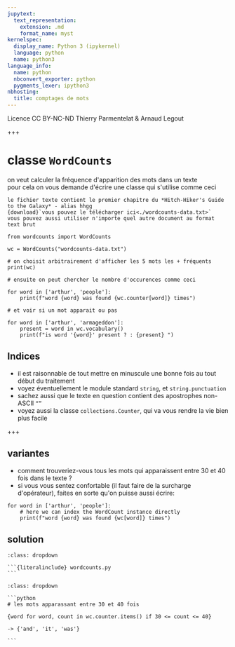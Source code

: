 ```yaml
---
jupytext:
  text_representation:
    extension: .md
    format_name: myst
kernelspec:
  display_name: Python 3 (ipykernel)
  language: python
  name: python3
language_info:
  name: python
  nbconvert_exporter: python
  pygments_lexer: ipython3
nbhosting:
  title: comptages de mots
---
```


<div class="licence">
<span>Licence CC BY-NC-ND</span>
<span>Thierry Parmentelat &amp; Arnaud Legout</span>
</div>

+++

# classe `WordCounts`

on veut calculer la fréquence d'apparition des mots dans un texte  
pour cela on vous demande d'écrire une classe qui s'utilise comme ceci  


````{admonition} données
le fichier texte contient le premier chapitre du *Hitch-Hiker's Guide to the Galaxy* - alias hhgg  
{download}`vous pouvez le télécharger ici<./wordcounts-data.txt>`  
vous pouvez aussi utiliser n'importe quel autre document au format text brut
````

```{code-cell} ipython3
from wordcounts import WordCounts

wc = WordCounts("wordcounts-data.txt")

# on choisit arbitrairement d'afficher les 5 mots les + fréquents
print(wc)
```

```{code-cell} ipython3
# ensuite on peut chercher le nombre d'occurences comme ceci

for word in ['arthur', 'people']:
    print(f"word {word} was found {wc.counter[word]} times")
```

```{code-cell} ipython3
# et voir si un mot apparait ou pas

for word in ['arthur', 'armageddon']:
    present = word in wc.vocabulary()
    print(f"is word '{word}' present ? : {present} ")
```

## Indices

* il est raisonnable de tout mettre en minuscule une bonne fois au tout début du traitement
* voyez éventuellement le module standard `string`, et `string.punctuation`
* sachez aussi que le texte en question contient des apostrophes non-ASCII `“”`
* voyez aussi la classe `collections.Counter`, qui va vous rendre la vie bien plus facile

+++

## variantes

* comment trouveriez-vous tous les mots qui apparaissent entre 30 et 40 fois dans le texte ?
* si vous vous sentez confortable (il faut faire de la surcharge d'opérateur),
  faites en sorte qu'on puisse aussi écrire:

```{code-cell} ipython3
for word in ['arthur', 'people']:
    # here we can index the WordCount instance directly
    print(f"word {word} was found {wc[word]} times")
```

## solution

````{admonition} la classe
:class: dropdown

```{literalinclude} wordcounts.py
```
````

````{admonition} les recherches
:class: dropdown

```python
# les mots apparassant entre 30 et 40 fois

{word for word, count in wc.counter.items() if 30 <= count <= 40}

-> {'and', 'it', 'was'}

```
````
